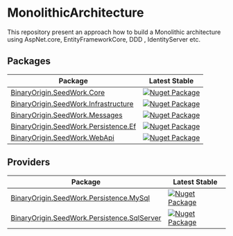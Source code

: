 # MonolithicArchitecture
This repository present an approach how to build a Monolithic architecture using AspNet.core, EntityFrameworkCore, DDD , IdentityServer etc.

## Packages
| Package | Latest Stable |
| --- | --- |
| [BinaryOrigin.SeedWork.Core](https://www.nuget.org/packages/BinaryOrigin.SeedWork.Core) | [![Nuget Package](https://img.shields.io/badge/nuget-1.1.0-blue.svg)](https://www.nuget.org/packages/BinaryOrigin.SeedWork.Core) |
| [BinaryOrigin.SeedWork.Infrastructure](https://www.nuget.org/packages/BinaryOrigin.SeedWork.Infrastructure) | [![Nuget Package](https://img.shields.io/badge/nuget-1.1.0-blue.svg)](https://www.nuget.org/packages/BinaryOrigin.SeedWork.Infrastructure) |
| [BinaryOrigin.SeedWork.Messages](https://www.nuget.org/packages/BinaryOrigin.SeedWork.Messages) | [![Nuget Package](https://img.shields.io/badge/nuget-1.1.0-blue.svg)](https://www.nuget.org/packages/BinaryOrigin.SeedWork.Messages) |
| [BinaryOrigin.SeedWork.Persistence.Ef](https://www.nuget.org/packages/BinaryOrigin.SeedWork.Persistence.Ef) | [![Nuget Package](https://img.shields.io/badge/nuget-1.1.0-blue.svg)](https://www.nuget.org/packages/BinaryOrigin.SeedWork.Persistence.Ef) |
| [BinaryOrigin.SeedWork.WebApi](https://www.nuget.org/packages/BinaryOrigin.SeedWork.WebApi) | [![Nuget Package](https://img.shields.io/badge/nuget-1.1.0-blue.svg)](https://www.nuget.org/packages/BinaryOrigin.SeedWork.WebApi) |

## Providers
| Package | Latest Stable |
| --- | --- |
| [BinaryOrigin.SeedWork.Persistence.MySql](https://www.nuget.org/packages/BinaryOrigin.SeedWork.Persistence.MySql) | [![Nuget Package](https://img.shields.io/badge/nuget-1.1.0-blue.svg)](https://www.nuget.org/packages/BinaryOrigin.SeedWork.Persistence.MySql) |
| [BinaryOrigin.SeedWork.Persistence.SqlServer](https://www.nuget.org/packages/BinaryOrigin.SeedWork.Persistence.SqlServer) | [![Nuget Package](https://img.shields.io/badge/nuget-1.1.0-blue.svg)](https://www.nuget.org/packages/BinaryOrigin.SeedWork.Persistence.SqlServer) |
